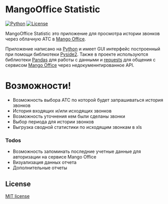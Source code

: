 # MangoOffice Statistic

[![Python](https://img.shields.io/badge/python-3.7-brightgreen)](https://www.python.org/downloads/)
[![License](https://img.shields.io/badge/license-MIT-brightgreen)](https://opensource.org/licenses/MIT)

MangoOffice Statistic это приложение для просмотра истории звонков через облачную АТС в [Mango Office](https://mango-office.ru). 

Приложение написано на [Python](https://www.python.org) и имеет GUI интерфейс построенный при помощи библиотеки 
[Pyside2](https://pypi.org/project/PySide2/). Также в проекте используются библиотеки [Pandas](https://pandas.pydata.org)
 для работы с данными и [requests](https://pypi.org/project/requests/) для общения с сервисом 
 [Mango Office](https://mango-office.ru) через недокуменнтированное API.

# Возможности!

  - Возможность выбора АТС по которой будет запрашиваться история звонков
  - История входящих и/или исходящих звонков
  - Возможность уточнения кем были сделаны звонки
  - Выбор периода для истории звонков
  - Выгрузка сводной статистики по исходящим звонкам в xls
  
### Todos

 - Возможность запоминать последние учетные данные для авторизации на сервисе Mango Office
 - Визуализация данных отчета
 - Дополнительные отчеты 

License
----

[MIT license](https://opensource.org/licenses/MIT)